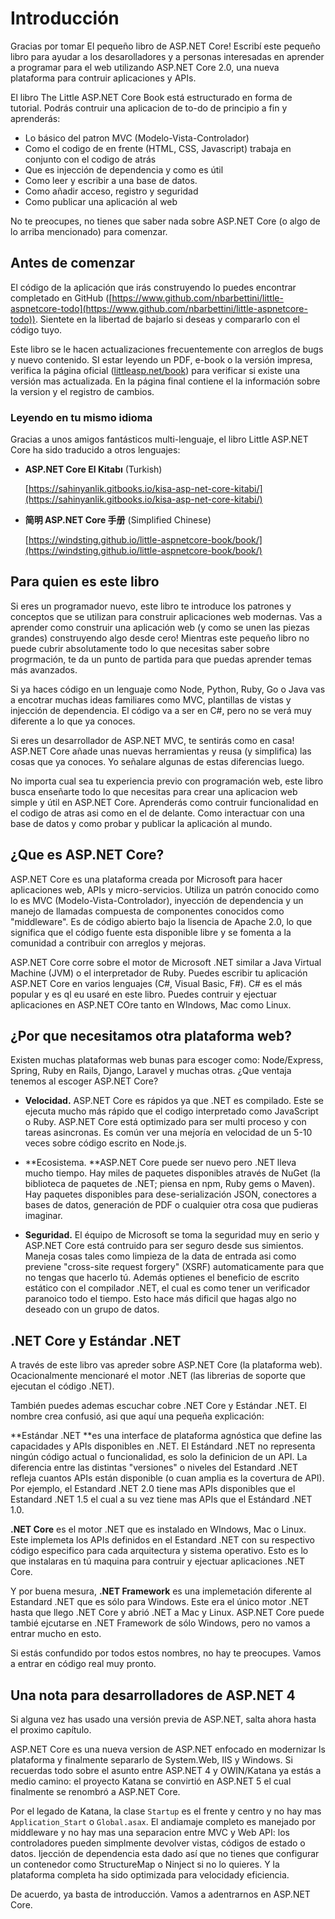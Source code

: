 # Introducción

Gracias por tomar El pequeño libro de ASP.NET Core! Escribí este pequeño libro para ayudar a los desarolladores y a personas interesadas en aprender a programar para el web utilizando ASP.NET Core 2.0, una nueva plataforma para contruir aplicaciones y APIs.

El libro The Little ASP.NET Core Book está estructurado en forma de tutorial. Podrás contruir una aplicacion de to-do de principio a fin y aprenderás:

* Lo básico del patron MVC (Modelo-Vista-Controlador)
* Como el codigo de en frente (HTML, CSS, Javascript) trabaja en conjunto con el codigo de atrás
* Que es injección de dependencia y como es útil
* Como leer y escribir a una base de datos.
* Como añadir acceso, registro y seguridad
* Como publicar una aplicación al web

No te preocupes, no tienes que saber nada sobre ASP.NET Core (o algo de lo arriba mencionado) para comenzar.

## Antes de comenzar

El código de la aplicación que irás construyendo lo puedes encontrar completado en GitHub ([https://www.github.com/nbarbettini/little-aspnetcore-todo](https://www.github.com/nbarbettini/little-aspnetcore-todo)). Sientete en la libertad de bajarlo si deseas y compararlo con el código tuyo.

Este libro se le hacen actualizaciones frecuentemente con arreglos de bugs y nuevo contenido. SI estar leyendo un PDF, e-book o la versión impresa, verifica la página oficial ([littleasp.net/book](http://www.littleasp.net/book)) para verificar si existe una versión mas actualizada. En la página final contiene el la información sobre la version y el registro de cambios.

### Leyendo en tu mismo idioma

Gracias a unos amigos fantásticos multi-lenguaje, el libro Little ASP.NET Core ha sido traducido a otros lenguajes:

* **ASP.NET Core El Kitabı** (Turkish)

  [https://sahinyanlik.gitbooks.io/kisa-asp-net-core-kitabi/](https://sahinyanlik.gitbooks.io/kisa-asp-net-core-kitabi/)

* **简明 ASP.NET Core 手册** (Simplified Chinese)

  [https://windsting.github.io/little-aspnetcore-book/book/](https://windsting.github.io/little-aspnetcore-book/book/)

## Para quien es este libro

Si eres un programador nuevo, este libro te introduce los patrones y conceptos que se utilizan para construir aplicaciones web modernas. Vas a aprender como construir una aplicación web (y como se unen las piezas grandes) construyendo algo desde cero! Mientras este pequeño libro no puede cubrir absolutamente todo lo que necesitas saber sobre progrmación, te da un punto de partida para que puedas aprender temas más avanzados.

Si ya haces código en un lenguaje como Node, Python, Ruby, Go o Java vas a encotrar muchas ideas familiares como MVC, plantillas de vistas y injección de dependencia. El código va a ser en C\#, pero no se verá muy diferente a lo que ya conoces.

Si eres un desarrollador de ASP.NET MVC, te sentirás como en casa! ASP.NET Core añade unas nuevas herramientas y reusa (y simplifica) las cosas que ya conoces. Yo señalare algunas de estas diferencias luego.

No importa cual sea tu experiencia previo con programación web, este libro busca enseñarte todo lo que necesitas para crear una aplicacion web simple y útil en ASP.NET Core. Aprenderás como contruir funcionalidad en el codigo de atras asi como en el de delante. Como interactuar con una base de datos y como probar y publicar la aplicación al mundo.

## ¿Que es ASP.NET Core?

ASP.NET Core es una plataforma creada por Microsoft para hacer aplicaciones web, APIs y micro-servicios. Utiliza un patrón conocido como lo es MVC (Modelo-Vista-Controlador), inyección de dependencia y un manejo de llamadas compuesta de componentes conocidos como "middleware". Es de código abierto bajo la lisencia de Apache 2.0, lo que significa que el código fuente esta disponible libre y se fomenta a la comunidad a contribuir con arreglos y mejoras.

ASP.NET Core corre sobre el motor de Microsoft .NET similar a Java Virtual Machine (JVM) o el interpretador de Ruby. Puedes escribir tu aplicación ASP.NET Core en varios lenguajes (C#, Visual Basic, F#). C# es el más popular y es ql eu usaré en este libro. Puedes contruir y ejectuar aplicaciones en ASP.NET COre tanto en WIndows, Mac como Linux.

## ¿Por que necesitamos otra plataforma web?

Existen muchas plataformas web bunas para escoger como: Node/Express, Spring, Ruby en Rails, Django, Laravel y muchas otras. ¿Que ventaja tenemos al escoger ASP.NET Core?

* **Velocidad.** ASP.NET Core es rápidos ya que .NET es compilado. Este se ejecuta mucho más rápido que el codigo interpretado como JavaScript o Ruby. ASP.NET Core está optimizado para ser multi proceso y con tareas asincronas. Es común ver una mejoría en velocidad de un 5-10 veces sobre código escrito en Node.js.

* **Ecosistema. **ASP.NET Core puede ser nuevo pero .NET lleva mucho tiempo. Hay miles de paquetes disponibles através de NuGet (la biblioteca de paquetes de .NET; piensa en npm, Ruby gems o Maven). Hay paquetes disponibles para dese-serialización JSON, conectores a bases de datos, generación de PDF o cualquier otra cosa que pudieras imaginar.

* **Seguridad.** El équipo de Microsoft se toma la seguridad muy en serio y ASP.NET Core está contruido para ser seguro desde sus simientos. Maneja cosas tales como limpieza de la data de entrada asi como previene "cross-site request forgery" (XSRF) automaticamente para que no tengas que hacerlo tú. Además optienes el beneficio de escrito estático con el compilador .NET, el cual es como tener un verificador paranoico todo el tiempo. Esto hace más dificil que hagas algo no deseado con un grupo de datos.

## .NET Core y Estándar .NET

A través de este libro vas apreder sobre ASP.NET Core (la plataforma web). Ocacionalmente mencionaré el motor .NET (las librerias de soporte que ejecutan el código .NET).

También puedes ademas escuchar cobre .NET Core y Estándar .NET. El nombre crea confusió, asi que aquí una pequeña explicación:

**Estándar .NET **es una interface de plataforma agnóstica que define las capacidades y APIs disponibles en .NET. El Estándard .NET no representa ningún código actual o funcionalidad, es solo la definicion de un API. La diferencia entre las distintas "versiones" o niveles del Estandard .NET refleja cuantos APIs están disponible (o cuan amplia es la covertura de API). Por ejemplo, el Estandard .NET 2.0 tiene mas APIs disponibles que el Estandard .NET 1.5 el cual a su vez tiene mas APIs que el Estándard .NET 1.0.

**.NET Core** es el motor .NET que es instalado en WIndows, Mac o Linux. Este implemeta los APIs definidos en el Estandard .NET con su respectivo código especifico para cada arquitectura y sistema operativo. Esto es lo que instalaras en tú maquina para contruir y ejectuar aplicaciones .NET Core.

Y por buena mesura, **.NET Framework**  es una implemetación diferente al Estandard .NET que es sólo para Windows. Este era el único motor .NET hasta que llego .NET Core y abrió .NET a Mac y Linux. ASP.NET Core puede tambié ejcutarse en .NET Framework de sólo Windows, pero no vamos a entrar mucho en esto.

Si estás confundido por todos estos nombres, no hay te preocupes. Vamos a entrar en código real muy pronto.

## Una nota para desarrolladores de ASP.NET 4

Si alguna vez has usado una versión previa de ASP.NET, salta ahora hasta el proximo capítulo.

ASP.NET Core es una nueva version de ASP.NET enfocado en modernizar  ls plataforma y finalmente separarlo de System.Web, IIS y Windows. Si recuerdas todo sobre el asunto entre ASP.NET 4 y OWIN/Katana ya estás a medio camino: el proyecto Katana se convirtió en ASP.NET 5 el cual finalmente se renombró a ASP.NET Core.

Por el legado de Katana, la clase `Startup` es el frente y centro y no hay mas `Application_Start` o `Global.asax`. El andiamaje completo es manejado por middleware y no hay mas una separacion entre MVC y Web API: los controladores pueden simplmente devolver vistas, códigos de estado o datos. Ijección de dependencia esta dado así que no tienes que configurar un contenedor como StructureMap o Ninject si no lo quieres. Y la plataforma completa ha sido optimizada para velocidady eficiencia.

De acuerdo, ya basta de introducción. Vamos a adentrarnos en ASP.NET Core.

